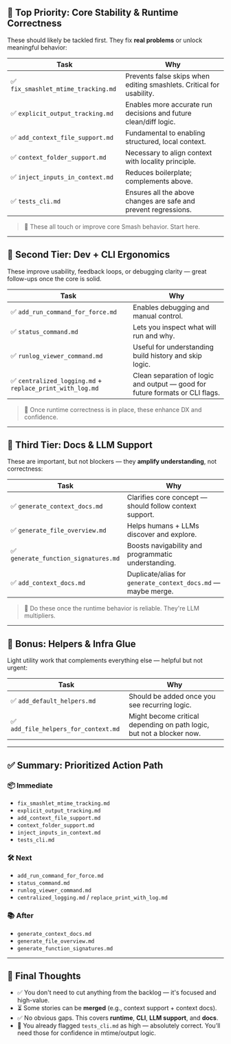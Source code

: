 ## 🥇 Top Priority: Core Stability & Runtime Correctness

These should likely be tackled first. They fix **real problems** or unlock meaningful behavior:

| Task                                | Why                                                                  |
| ----------------------------------- | -------------------------------------------------------------------- |
| ✅ `fix_smashlet_mtime_tracking.md` | Prevents false skips when editing smashlets. Critical for usability. |
| ✅ `explicit_output_tracking.md`    | Enables more accurate run decisions and future clean/diff logic.     |
| ✅ `add_context_file_support.md`    | Fundamental to enabling structured, local context.                   |
| ✅ `context_folder_support.md`      | Necessary to align context with locality principle.                  |
| ✅ `inject_inputs_in_context.md`    | Reduces boilerplate; complements above.                              |
| ✅ `tests_cli.md`                   | Ensures all the above changes are safe and prevent regressions.      |

> 🔁 These all touch or improve core Smash behavior. Start here.

---

## 🥈 Second Tier: Dev + CLI Ergonomics

These improve usability, feedback loops, or debugging clarity — great follow-ups once the core is solid.

| Task                                                      | Why                                                                          |
| --------------------------------------------------------- | ---------------------------------------------------------------------------- |
| ✅ `add_run_command_for_force.md`                         | Enables debugging and manual control.                                        |
| ✅ `status_command.md`                                    | Lets you inspect what will run and why.                                      |
| ✅ `runlog_viewer_command.md`                             | Useful for understanding build history and skip logic.                       |
| ✅ `centralized_logging.md` + `replace_print_with_log.md` | Clean separation of logic and output — good for future formats or CLI flags. |

> 🔧 Once runtime correctness is in place, these enhance DX and confidence.

---

## 🧠 Third Tier: Docs & LLM Support

These are important, but not blockers — they **amplify understanding**, not correctness:

| Task                                 | Why                                                           |
| ------------------------------------ | ------------------------------------------------------------- |
| ✅ `generate_context_docs.md`        | Clarifies core concept — should follow context support.       |
| ✅ `generate_file_overview.md`       | Helps humans + LLMs discover and explore.                     |
| ✅ `generate_function_signatures.md` | Boosts navigability and programmatic understanding.           |
| ✅ `add_context_docs.md`             | Duplicate/alias for `generate_context_docs.md` — maybe merge. |

> 🧠 Do these once the runtime behavior is reliable. They're LLM multipliers.

---

## 🧪 Bonus: Helpers & Infra Glue

Light utility work that complements everything else — helpful but not urgent:

| Task                                 | Why                                                                   |
| ------------------------------------ | --------------------------------------------------------------------- |
| ✅ `add_default_helpers.md`          | Should be added once you see recurring logic.                         |
| ✅ `add_file_helpers_for_context.md` | Might become critical depending on path logic, but not a blocker now. |

---

## ✅ Summary: Prioritized Action Path

### 📦 Immediate

- `fix_smashlet_mtime_tracking.md`
- `explicit_output_tracking.md`
- `add_context_file_support.md`
- `context_folder_support.md`
- `inject_inputs_in_context.md`
- `tests_cli.md`

### 🛠️ Next

- `add_run_command_for_force.md`
- `status_command.md`
- `runlog_viewer_command.md`
- `centralized_logging.md` / `replace_print_with_log.md`

### 📚 After

- `generate_context_docs.md`
- `generate_file_overview.md`
- `generate_function_signatures.md`

---

## 🎯 Final Thoughts

- ✅ You don't need to cut anything from the backlog — it's focused and high-value.
- ⏳ Some stories can be **merged** (e.g., context support + context docs).
- ✅ No obvious gaps. This covers **runtime**, **CLI**, **LLM support**, and **docs**.
- 🧪 You already flagged `tests_cli.md` as high — absolutely correct. You’ll need those for confidence in mtime/output logic.
